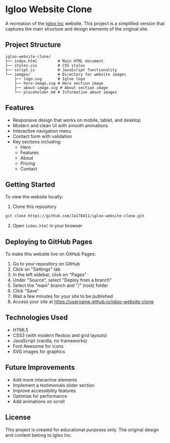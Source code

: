 # Igloo Website Clone

A recreation of the [Igloo Inc](https://www.igloo.inc/) website. This project is a simplified version that captures the main structure and design elements of the original site.

## Project Structure

```
igloo-website-clone/
├── index.html         # Main HTML document
├── styles.css         # CSS styles
├── script.js          # JavaScript functionality
└── images/            # Directory for website images
    ├── logo.svg       # Igloo logo
    ├── hero-image.svg # Hero section image
    ├── about-image.svg # About section image
    └── placeholder.md # Information about images
```

## Features

- Responsive design that works on mobile, tablet, and desktop
- Modern and clean UI with smooth animations
- Interactive navigation menu
- Contact form with validation
- Key sections including:
  - Hero
  - Features
  - About
  - Pricing
  - Contact

## Getting Started

To view the website locally:

1. Clone this repository
```bash
git clone https://github.com/Ja178411/igloo-website-clone.git
```

2. Open `index.html` in your browser

## Deploying to GitHub Pages

To make this website live on GitHub Pages:

1. Go to your repository on GitHub
2. Click on "Settings" tab
3. In the left sidebar, click on "Pages"
4. Under "Source", select "Deploy from a branch"
5. Select the "main" branch and "/" (root) folder
6. Click "Save"
7. Wait a few minutes for your site to be published
8. Access your site at https://username.github.io/igloo-website-clone

## Technologies Used

- HTML5
- CSS3 (with modern flexbox and grid layouts)
- JavaScript (vanilla, no frameworks)
- Font Awesome for icons
- SVG images for graphics

## Future Improvements

- Add more interactive elements
- Implement a testimonials slider section
- Improve accessibility features
- Optimize for performance
- Add animations on scroll

## License

This project is created for educational purposes only. The original design and content belong to Igloo Inc.